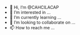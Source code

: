 - 👋 Hi, I’m @CAHCILACAP
- 👀 I’m interested in ...
- 🌱 I’m currently learning ...
- 💞️ I’m looking to collaborate on ...
- 📫 How to reach me ...

<!---
CAHCILACAP/CAHCILACAP is a ✨ special ✨ repository because its `README.md` (this file) appears on your GitHub profile.
You can click the Preview link to take a look at your changes.
--->

